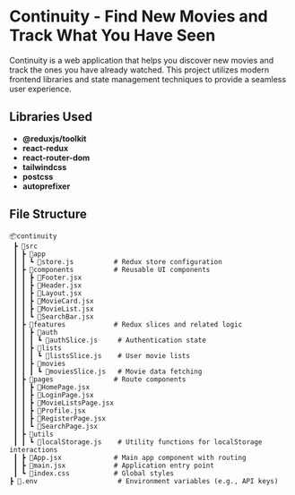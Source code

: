 # Continuity - Find New Movies and Track What You Have Seen

Continuity is a web application that helps you discover new movies and track the ones you have already watched. This project utilizes modern frontend libraries and state management techniques to provide a seamless user experience.

## Libraries Used

- **@reduxjs/toolkit**
- **react-redux**
- **react-router-dom**
- **tailwindcss**
- **postcss**
- **autoprefixer**

## File Structure

```plaintext
📦continuity
 ┣ 📂src
 ┃ ┣ 📂app
 ┃ ┃ ┗ 📜store.js          # Redux store configuration
 ┃ ┣ 📂components          # Reusable UI components
 ┃ ┃ ┣ 📜Footer.jsx
 ┃ ┃ ┣ 📜Header.jsx
 ┃ ┃ ┣ 📜Layout.jsx
 ┃ ┃ ┣ 📜MovieCard.jsx
 ┃ ┃ ┣ 📜MovieList.jsx
 ┃ ┃ ┗ 📜SearchBar.jsx
 ┃ ┣ 📂features            # Redux slices and related logic
 ┃ ┃ ┣ 📂auth
 ┃ ┃ ┃ ┗ 📜authSlice.js     # Authentication state
 ┃ ┃ ┣ 📂lists
 ┃ ┃ ┃ ┗ 📜listsSlice.js    # User movie lists
 ┃ ┃ ┣ 📂movies
 ┃ ┃ ┃ ┗ 📜moviesSlice.js   # Movie data fetching
 ┃ ┣ 📂pages               # Route components
 ┃ ┃ ┣ 📜HomePage.jsx
 ┃ ┃ ┣ 📜LoginPage.jsx
 ┃ ┃ ┣ 📜MovieListsPage.jsx
 ┃ ┃ ┣ 📜Profile.jsx
 ┃ ┃ ┣ 📜RegisterPage.jsx
 ┃ ┃ ┗ 📜SearchPage.jsx
 ┃ ┣ 📂utils
 ┃ ┃ ┗ 📜localStorage.js    # Utility functions for localStorage interactions
 ┃ ┣ 📜App.jsx             # Main app component with routing
 ┃ ┣ 📜main.jsx            # Application entry point
 ┃ ┗ 📜index.css           # Global styles
┣ 📜.env                    # Environment variables (e.g., API keys)